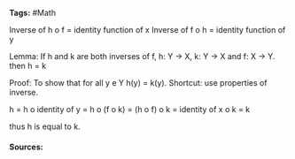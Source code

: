 **Tags:** #Math 

Inverse of h o f = identity function of x
Inverse of f o h = identity function of y

Lemma: If h and k are both inverses of f, h: Y -> X, k: Y -> X and f: X -> Y. then h = k

Proof: To show that for all y e Y  h(y) = k(y). Shortcut: use properties of inverse.

h = h o identity of y = h o (f o k) = (h o f) o k = identity of x o k = k

thus h is equal to k. 
#### Sources:
